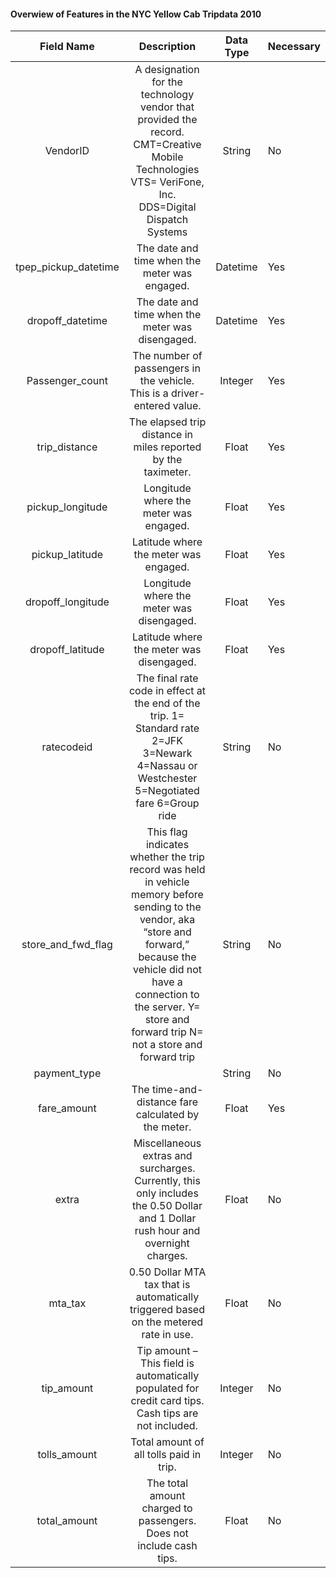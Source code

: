 #### Overwiew of Features in the NYC Yellow Cab Tripdata 2010

|      Field Name      |                                                                                                                      Description                                                                                                                     | Data Type | Necessary |
|:--------------------:|:----------------------------------------------------------------------------------------------------------------------------------------------------------------------------------------------------------------------------------------------------:|:---------:|-----------|
|       VendorID       |                                                  A designation for the technology vendor that provided the record. CMT=Creative Mobile Technologies VTS= VeriFone, Inc. DDS=Digital Dispatch Systems                                                 |   String  |     No    |
| tpep_pickup_datetime |                                                                                                     The date and time when the meter was engaged.                                                                                                    |  Datetime |    Yes    |
|   dropoff_datetime   |                                                                                                   The date and time when the meter was disengaged.                                                                                                   |  Datetime |    Yes    |
|    Passenger_count   |                                                                                       The number of passengers in the vehicle. This is a driver-entered value.                                                                                       |  Integer  |    Yes    |
|     trip_distance    |                                                                                             The elapsed trip distance in miles reported by the taximeter.                                                                                            |   Float   |    Yes    |
|   pickup_longitude   |                                                                                                        Longitude where the meter was engaged.                                                                                                        |   Float   |    Yes    |
|    pickup_latitude   |                                                                                                         Latitude where the meter was engaged.                                                                                                        |   Float   |    Yes    |
|   dropoff_longitude  |                                                                                                       Longitude where the meter was disengaged.                                                                                                      |   Float   |    Yes    |
|   dropoff_latitude   |                                                                                                       Latitude where the meter was disengaged.                                                                                                       |   Float   |    Yes    |
|      ratecodeid      |                                                     The final rate code in effect at the end of the trip. 1= Standard rate 2=JFK 3=Newark 4=Nassau or Westchester 5=Negotiated fare 6=Group ride                                                     |   String  |     No    |
|  store_and_fwd_flag  | This flag indicates whether the trip record was held in vehicle memory before sending to the vendor, aka “store and forward,” because the vehicle did not have a connection to the server. Y= store and forward trip N= not a store and forward trip |   String  |     No    |
|     payment_type     |                                                                                                                                                                                                                                                      |   String  |     No    |
|      fare_amount     |                                                                                                  The time-and-distance fare calculated by the meter.                                                                                                 |   Float   |    Yes    |
|         extra        |                                                                 Miscellaneous extras and surcharges. Currently, this only includes the 0.50 Dollar and 1 Dollar rush hour and overnight charges.                                                                 |   Float   |     No    |
|        mta_tax       |                                                                                    0.50 Dollar MTA tax that is automatically triggered based on the metered rate in use.                                                                                   |   Float   |     No    |
|      tip_amount      |                                                                         Tip amount – This field is automatically populated for credit card tips. Cash tips are not included.                                                                         |  Integer  |     No    |
|     tolls_amount     |                                                                                                        Total amount of all tolls paid in trip.                                                                                                       |  Integer  |     No    |
|     total_amount     |                                                                                          The total amount charged to passengers. Does not include cash tips.                                                                                         |   Float   |     No    |